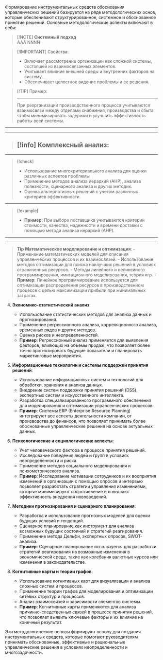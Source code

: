 Формирование инструментальных средств обоснования управленческих решений базируется на ряде методологических основ, которые обеспечивают структурированное, системное и обоснованное принятие решений. Основные методологические аспекты включают в себя:


>[!NOTE] **Системный подход** <br>
>AAA
>NNNN



> [!IMPORTANT] Свойства:
> 
>  - Включает рассмотрение организации как сложной системы, состоящей из взаимосвязанных элементов.
>  - Учитывает влияние внешней среды и внутренних факторов на систему.
>  - Обеспечивает целостное видение проблемы и ее решения.

> [!TIP] Пример:
> ***
>При реорганизации производственного процесса учитываются взаимосвязи между отделами снабжения, производства и сбыта, чтобы минимизировать задержки и улучшить эффективность работы всей системы.
___
___

>[!info] Комплексный анализ:
>---
___
> [!check]
>- Использование многокритериального анализа для оценки различных аспектов проблемы
>- Применение методов анализа иерархий (AHP), анализа полезности, сценарного анализа и других методик.
>- Оценка альтернативных решений с учетом различных критериев эффективности.
- ---
> [!example]
>- **Пример**: При выборе поставщика учитываются критерии стоимости, качества, надежности и времени доставки с помощью метода анализа иерархий (AHP).
___
___

>**Tip** 
>**Математическое моделирование и оптимизация**:
    - Применение математических моделей для описания управленческих процессов и их взаимосвязей.
    - Использование методов оптимизации для поиска наилучших решений в условиях ограниченных ресурсов.
    - Методы линейного и нелинейного программирования, имитационного моделирования, теория игр.
    - **Пример**: Линейное программирование используется для оптимизации распределения ресурсов в производственном процессе с целью максимизации прибыли при минимальных затратах.
4. **Экономико-статистический анализ**:
    
    - Использование статистических методов для анализа данных и прогнозирования.
    - Применение регрессионного анализа, корреляционного анализа, временных рядов и других методов.
    - Оценка рисков и неопределенностей.
    - **Пример**: Регрессионный анализ применяется для выявления факторов, влияющих на объемы продаж, что позволяет более точно прогнозировать будущие показатели и планировать маркетинговые мероприятия.
5. **Информационные технологии и системы поддержки принятия решений**:
    
    - Использование информационных систем и технологий для обработки, хранения и анализа данных.
    - Внедрение систем поддержки принятия решений (DSS), экспертных систем и искусственного интеллекта.
    - Разработка специализированного программного обеспечения для моделирования и оптимизации управленческих процессов.
    - **Пример**: Системы ERP (Enterprise Resource Planning) интегрируют все аспекты деятельности компании, от производства до финансов, что позволяет принимать более обоснованные управленческие решения на основе актуальных данных.
6. **Психологические и социологические аспекты**:
    
    - Учет человеческого фактора в процессе принятия решений.
    - Исследование поведения людей и групп в условиях неопределенности и риска.
    - Применение методов социального моделирования и психометрического анализа.
    - **Пример**: Исследование мотивации сотрудников и их восприятия изменений в организации с помощью опросов и интервью позволяет разработать стратегии управления изменениями, которые минимизируют сопротивление и повышают эффективность внедрения нововведений.
7. **Методики прогнозирования и сценарного планирования**:
    
    - Разработка и использование прогнозных моделей для оценки будущих условий и тенденций.
    - Сценарное планирование как инструмент для анализа возможных будущих состояний и стратегий реагирования.
    - Применение метода Дельфи, экспертных опросов, SWOT-анализа.
    - **Пример**: Сценарное планирование используется для разработки стратегий реагирования на возможные изменения в экономической среде, такие как колебания валютных курсов или изменения в законодательстве.
8. **Когнитивные карты и теории графов**:
    
    - Использование когнитивных карт для визуализации и анализа сложных систем и процессов.
    - Применение теории графов для моделирования и оптимизации сетевых структур и процессов.
    - Анализ взаимосвязей и зависимости элементов системы.
    - **Пример**: Когнитивные карты применяются для анализа причинно-следственных связей в процессе принятия решений, что позволяет выявить ключевые факторы и их влияние на конечный результат.

Эти методологические основы формируют основу для создания инструментальных средств, которые помогают руководителям принимать обоснованные, эффективные и рациональные управленческие решения в условиях неопределенности и многозадачности.